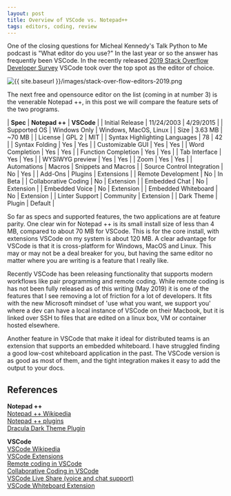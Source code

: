 ```yaml
---
layout: post
title: Overview of VSCode vs. Notepad++
tags: editors, coding, review
---
```


One of the closing questions for Micheal Kennedy's Talk Python to Me podcast is "What editor do you use?"
In the last year or so the answer has frequently been VSCode. In the recently released [2019 Stack Overflow Developer Survey](https://stackoverflow.blog/2019/04/09/the-2019-stack-overflow-developer-survey-results-are-in/) VSCode took over the top spot as the editor of choice. 

![{{ site.baseurl }}/images/stack-over-flow-editors-2019.png](https://insights.stackoverflow.com/survey/2019?utm_source=so-owned&utm_medium=blog&utm_campaign=dev-survey-2019&utm_content=launch-blog#development-environments-and-tools "Top 10 editors from Stack Overflow 2019 Survey")

The next free and opensource editor on the list (coming in at number 3) is the venerable Notepad ++, in this post we will compare the feature sets of the two programs.

\| **Spec** \| **Notepad ++** \| **VSCode** \|
| Initial Release | 11/24/2003 | 4/29/2015  |
| Supported OS | Windows Only | Windows, MacOS, Linux |
| Size | 3.63 MB | ~70 MB |
| License | GPL 2 | MIT |
| Syntax Highlighting Languages | 78 | 42 |
| Syntax Folding | Yes | Yes |
| Customizable GUI | Yes | Yes |
| Word Completion | Yes | Yes |
| Function Completion | Yes | Yes |
| Tab Interface | Yes | Yes |
| WYSIWYG preview | Yes | Yes |
| Zoom | Yes | Yes |
| Automations | Macros | Snippets and Macros |
| Source Control Integration | No | Yes |
| Add-Ons | Plugins | Extensions |
| Remote Development | No | In Beta |
| Collaborative Coding | No | Extension |
| Embedded Chat | No |  Extension |
| Embedded Voice | No | Extension |
| Embedded Whiteboard | No | Extension |
| Linter Support | Community | Extension |
| Dark Theme | Plugin | Default |

So far as specs and supported features, the two applications are at feature parity. One clear win for Notepad ++ is its small install size of less than 4 MB, compared to about 70 MB for VSCode. This is for the core install, with extensions VSCode on my system is about 120 MB. A clear advantage for VSCode is that it is cross-platform for Windows, MacOS and Linux. This may or may not be a deal breaker for you, but having the same editor no matter where you are writing is a feature that I really like. 

Recently VSCode has been releasing functionality that supports modern workflows like pair programming and remote coding. While remote coding is has not been fully released as of this writing (May 2019) it is one of the features that I see removing a lot of friction for a lot of developers. It fits with the new Microsoft mindset of 'use what you want, we support you' where a dev can have a local instance of VSCode on their Macbook, but it is linked over SSH to files that are edited on a linux box, VM or container hosted elsewhere. 

Another feature in VSCode that make it ideal for distributed teams is an extension that supports an embedded whiteboard. I have struggled finding a good low-cost whiteboard application in the past. The VSCode version is as good as most of them, and the tight integration makes it easy to add the output to your docs. 

## References

**Notepad ++**  
[Notepad ++ Wikipedia](https://en.wikipedia.org/wiki/Notepad%2B%2B)  
[Notepad ++ plugins](http://docs.notepad-plus-plus.org/index.php/Plugin_Central)  
[Dracula Dark Theme Plugin](https://draculatheme.com/notepad-plus-plus/)  

**VSCode**  
[VSCode Wikipedia](https://en.wikipedia.org/wiki/Visual_Studio_Code)  
[VSCode Extensions](https://marketplace.visualstudio.com/VSCode)  
[Remote coding in VSCode](https://code.visualstudio.com/docs/remote/remote-overview)  
[Collaborative Coding in VSCode](https://medium.com/@ibrahimbutt/how-to-set-up-vscode-for-remote-pair-programming-e5f5c30a48e2)  
[VSCode Live Share (voice and chat support)](https://marketplace.visualstudio.com/items?itemName=MS-vsliveshare.vsliveshare-pack)  
[VSCode Whiteboard Extension](https://marketplace.visualstudio.com/items?itemName=lostintangent.vsls-whiteboard)
